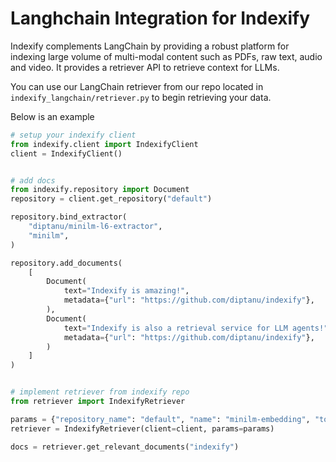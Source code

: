 # Langhchain Integration for Indexify

Indexify complements LangChain by providing a robust platform for indexing large volume of multi-modal content such as PDFs, raw text, audio and video. It provides a retriever API to retrieve context for LLMs.

You can use our LangChain retriever from our repo located in `indexify_langchain/retriever.py` to begin retrieving your data.

Below is an example

```python
# setup your indexify client
from indexify.client import IndexifyClient
client = IndexifyClient()


# add docs
from indexify.repository import Document
repository = client.get_repository("default")

repository.bind_extractor(
    "diptanu/minilm-l6-extractor",
    "minilm",
)

repository.add_documents(
    [
        Document(
            text="Indexify is amazing!",
            metadata={"url": "https://github.com/diptanu/indexify"},
        ),
        Document(
            text="Indexify is also a retrieval service for LLM agents!",
            metadata={"url": "https://github.com/diptanu/indexify"},
        )
    ]
)


# implement retriever from indexify repo
from retriever import IndexifyRetriever

params = {"repository_name": "default", "name": "minilm-embedding", "top_k": 3}
retriever = IndexifyRetriever(client=client, params=params)

docs = retriever.get_relevant_documents("indexify")
```